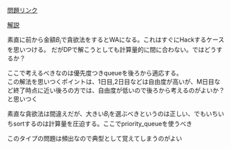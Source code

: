 [問題リンク](https://atcoder.jp/contests/abc137/tasks/abc137_d)

[解説](https://img.atcoder.jp/abc137/editorial.pdf)

素直に前から金額$B_i$で貪欲法をするとWAになる。これはすぐにHackするケースを思いつける。
だがDPで解こうとしても計算量的に間に合わない。ではどうするか？

ここで考えるべきなのは優先度つきqueueを後ろから適応する。  
この解法を思いつくポイントは、1日目,2日目などは自由度が高いが、M日目など終了時点に近い後ろの方では、自由度が低いので後ろから考えるのがよいか？と思いつく

素直な貪欲法は間違えだが、大きい$B_i$を選ぶべきというのは正しい、でもいちいちsortするのは計算量を圧迫する。ここでpriority_queueを使うべき

このタイプの問題は頻出なので典型として覚えてしまうのがよい
